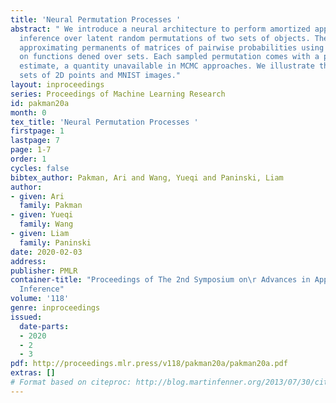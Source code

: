 ```yaml
---
title: 'Neural Permutation Processes '
abstract: " We introduce a neural architecture to perform amortized approximate Bayesian
  inference over latent random permutations of two sets of objects. The method involves
  approximating permanents of matrices of pairwise probabilities using recent ideas
  on functions dened over sets. Each sampled permutation comes with a probability
  estimate, a quantity unavailable in MCMC approaches. We illustrate the method in
  sets of 2D points and MNIST images."
layout: inproceedings
series: Proceedings of Machine Learning Research
id: pakman20a
month: 0
tex_title: 'Neural Permutation Processes '
firstpage: 1
lastpage: 7
page: 1-7
order: 1
cycles: false
bibtex_author: Pakman, Ari and Wang, Yueqi and Paninski, Liam
author:
- given: Ari
  family: Pakman
- given: Yueqi
  family: Wang
- given: Liam
  family: Paninski
date: 2020-02-03
address: 
publisher: PMLR
container-title: "Proceedings of The 2nd Symposium on\r Advances in Approximate Bayesian
  Inference"
volume: '118'
genre: inproceedings
issued:
  date-parts:
  - 2020
  - 2
  - 3
pdf: http://proceedings.mlr.press/v118/pakman20a/pakman20a.pdf
extras: []
# Format based on citeproc: http://blog.martinfenner.org/2013/07/30/citeproc-yaml-for-bibliographies/
---
```

